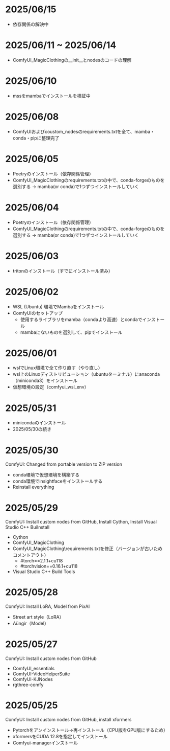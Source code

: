 # 2025/06/15
- 依存関係の解決中

# 2025/06/11 ~ 2025/06/14
- ComfyUI_MagicClothingの__init__とnodesのコードの理解

# 2025/06/10
- mssをmambaでインストールを検証中

# 2025/06/08
- ComfyUIおよびcoustom_nodesのrequirements.txtを全て、mamba・conda・pipに整理完了

# 2025/06/05
- Poetryのインストール（依存関係管理）
- ComfyUI_MagicClothingのrequirements.txtの中で、conda-forgeのものを選別する -> mamba(or conda)で1つずつインストールしていく

# 2025/06/04
- Poetryのインストール（依存関係管理）
- ComfyUI_MagicClothingのrequirements.txtの中で、conda-forgeのものを選別する -> mamba(or conda)で1つずつインストールしていく

# 2025/06/03
- tritonのインストール（すでにインストール済み）

# 2025/06/02
- WSL (Ubuntu) 環境でMambaをインストール
- ComfyUIのセットアップ
    - 使用するライブラリをmamba（condaより高速）とcondaでインストール
    - mambaにないものを選別して、pipでインストール

# 2025/06/01
- wslでLinux環境で全て作り直す（やり直し）
- wsl上のLinuxディストリビューション（ubuntuターミナル）にanaconda（miniconda3）をインストール
- 仮想環境の設定（comfyui_wsl_env）

# 2025/05/31
- minicondaのインストール
- 2025/05/30の続き

# 2025/05/30 
ComfyUI: Changed from portable version to ZIP version
- conda環境で仮想環境を構築する
- conda環境でinsightfaceをインストールする
- Reinstall everything

# 2025/05/29 
ComfyUI: Install custom nodes from GitHub, Install Cython, Install Visual Studio C++ BuiInstall 
- Cython
- ComfyUI_MagicClothing
- ComfyUI_MagicClothing\requirements.txtを修正（バージョンが古いためコメントアウト）
    - #torch==2.1.1+cu118
    - #torchvision==0.16.1+cu118
- Visual Studio C++ Build Tools
  
# 2025/05/28
ComfyUI: Install LoRA, Model from PixAI
- Street art style（LoRA）
- Aüngir（Model）
  
# 2025/05/27
ComfyUI: Install custom nodes from GitHub
- ComfyUI_essentials
- ComfyUI-VideoHelperSuite
- ComfyUI-KJNodes
- rgthree-comfy
  
# 2025/05/25
ComfyUI: Install custom nodes from GitHub, install xformers
- Pytorchをアンインストール→再インストール（CPU版をGPU版にするため）
- xformersをCUDA 12.8を指定してインストール
- Comfyui-managerインストール




